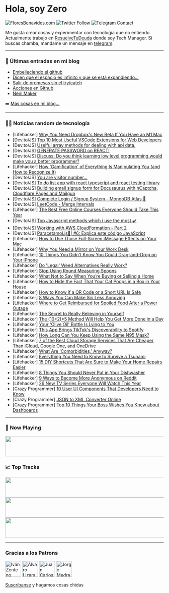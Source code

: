 # Hola, soy Zero

[![FloresBenavides.com](https://img.shields.io/website?down_message=oops&label=MiBlog&style=for-the-badge&up_message=online&url=https%3A%2F%2Ffloresbenavides.com)](https://floresbenavides.com) [![Twitter Follow](https://img.shields.io/twitter/follow/ZeroDragon?color=%231DA1F2&label=Follow&logo=twitter&logoColor=ffffff&style=for-the-badge)](https://twitter.com/zerodragon) [![Telegram Contact](https://img.shields.io/badge/escr%C3%ADbeme-ZeroDragon-%2326A5E4?style=for-the-badge&logo=telegram)](https://t.me/zerodragon)

Me gusta crear cosas y experimentar con tecnología que no entiendo.
Actualmente trabajo en [ResuelveTuDeuda](http://github.com/resuelve) donde soy Tech Manager.
Si buscas chamba, mandame un mensaje en [telegram](https://t.me/zerodragon).

---

### 📕 Últimas entradas en mi blog
<!-- BLOG-POST-LIST:START -->
- [Embelleciendo el github](https://floresbenavides.com/embelleciendo-el-github/)
- [Dicen que el espacio es infinito y que se está expandiendo…](https://floresbenavides.com/dicen-que-el-espacio-es-infinito-y-que-se-esta-expandiendo/)
- [Salir de promesas sin el try/catch](https://floresbenavides.com/salir-de-promesas-sin-el-try-catch/)
- [Acciones en Github](https://floresbenavides.com/acciones-en-github/)
- [Neni Maker](https://floresbenavides.com/neni-maker/)
<!-- BLOG-POST-LIST:END -->

➡️ [Más cosas en mi blog...](https://floresbenavides.com)

---

### 👨‍💻 Noticias random de tecnología
<!-- TECH-POSTS:START -->
- [Lifehacker] [Why You Need Dropbox&#39;s New Beta If You Have an M1 Mac](https://lifehacker.com/why-you-need-dropboxs-new-beta-if-you-have-an-m1-mac-1848352613)
- [Dev.to/JS] [Top 10 Most Useful VSCode Extensions for Web Developers](https://dev.to/ixartz/top-10-most-useful-vscode-extensions-for-web-developers-1414)
- [Dev.to/JS] [Uselful array methods for dealing with api data.](https://dev.to/vanaf1979/uselful-array-methods-for-dealing-with-api-data-1f4e)
- [Dev.to/JS] [GENERATE PASSWORD on REACT!](https://dev.to/bigbitdev/generate-password-on-react-48gp)
- [Dev.to/JS] [Discuss: Do you think learning low level programming would make you a better programmer?](https://dev.to/andi23rosca/discuss-do-you-think-learning-low-level-programming-would-make-you-a-better-programmer-285m)
- [Lifehacker] [How &#39;Gamification&#39; of Everything Is Manipulating You &lpar;and How to Recognize It&rpar;](https://lifehacker.com/how-gamification-of-everything-is-manipulating-you-and-1848352808)
- [Dev.to/JS] [You are visitor number...](https://dev.to/seanbond13/you-are-visitor-number-420o)
- [Dev.to/JS] [To do list app with react typescript and react testing library](https://dev.to/yashasaveekesarwani99/to-do-list-app-with-react-typescript-and-react-testing-library-4a22)
- [Dev.to/JS] [Building email signup form for Docusaurus with hCaptcha, Cloudflare Pages and Mailgun](https://dev.to/pglet/building-email-signup-form-for-docusaurus-with-hcaptcha-cloudflare-pages-and-mailgun-39cj)
- [Dev.to/JS] [Complete Login / Signup System - MongoDB Atlas 🚀](https://dev.to/jacksonkasi/complete-login-signup-system-mongodb-atlas-2b8l)
- [Dev.to/JS] [LeetCode - Merge Intervals](https://dev.to/_alkesh26/leetcode-merge-intervals-di0)
- [Lifehacker] [The Best Free Online Courses Everyone Should Take This Year](https://lifehacker.com/the-best-free-online-courses-everyone-should-take-this-1848352463)
- [Dev.to/JS] [Top Javascript methods which i use the most ✔️](https://dev.to/shivangchauhan7/top-javascript-methods-which-i-love-to-use-8c2)
- [Dev.to/JS] [Working with AWS CloudFormation - Part 2](https://dev.to/kevin_odongo35/working-with-aws-cloudformation-part-2-2ak7)
- [Dev.to/JS] [Paracetamol.js💊| #6: Explica este código JavaScript](https://dev.to/duxtech/paracetamoljs-6-explica-este-codigo-javascript-1mjm)
- [Lifehacker] [How to Use Those Full-Screen iMessage Effects on Your Mac](https://lifehacker.com/how-to-use-those-full-screen-imessage-effects-on-your-m-1848351661)
- [Lifehacker] [Why You Need a Mirror on Your Work Desk](https://lifehacker.com/why-you-need-a-mirror-on-your-work-desk-1848352352)
- [Lifehacker] [10 Things You Didn&#39;t Know You Could Drag-and-Drop on Your iPhone](https://lifehacker.com/10-things-you-didnt-know-you-could-drag-and-drop-on-you-1848350980)
- [Lifehacker] [Do &#39;Legal&#39; Weed Alternatives Really Work?](https://lifehacker.com/do-legal-weed-alternatives-really-work-1848352666)
- [Lifehacker] [Stop Using Round Measuring Spoons](https://lifehacker.com/stop-using-round-measuring-spoons-1848348945)
- [Lifehacker] [What Not to Say When You’re Buying or Selling a Home](https://lifehacker.com/what-not-to-say-when-you-re-buying-or-selling-a-home-1848346121)
- [Lifehacker] [How to Hide the Fact That Your Cat Poops in a Box in Your House](https://lifehacker.com/how-to-hide-the-fact-that-your-cat-poops-in-a-box-in-yo-1848344666)
- [Lifehacker] [How to Know if a QR Code or a Short URL Is Safe](https://lifehacker.com/how-to-know-if-a-qr-code-or-a-short-url-is-safe-1848346007)
- [Lifehacker] [8 Ways You Can Make Siri Less Annoying](https://lifehacker.com/8-ways-you-can-make-siri-less-annoying-1848343339)
- [Lifehacker] [Where to Get Reimbursed for Spoiled Food After a Power Outage](https://lifehacker.com/where-to-get-reimbursed-for-spoiled-food-after-a-power-1848347899)
- [Lifehacker] [The Secret to Really Believing in Yourself](https://lifehacker.com/the-secret-to-really-believing-in-yourself-1848348079)
- [Lifehacker] [The &lpar;10+2&rpar;*5 Method Will Help You Get More Done in a Day](https://lifehacker.com/the-10-2-5-method-will-help-you-get-more-done-in-a-da-1848347801)
- [Lifehacker] [Your &#39;Olive Oil&#39; Bottle Is Lying to You](https://lifehacker.com/your-olive-oil-bottle-is-lying-to-you-1848346076)
- [Lifehacker] [This App Brings TikTok&#39;s Discoverability to Spotify](https://lifehacker.com/this-app-brings-tiktoks-discoverability-to-spotify-1848345114)
- [Lifehacker] [How Long Can You Keep Using the Same N95 Mask?](https://lifehacker.com/how-long-can-you-keep-using-the-same-n95-mask-1848345117)
- [Lifehacker] [7 of the Best Cloud Storage Services That Are Cheaper Than iCloud, Google One, and OneDrive](https://lifehacker.com/7-of-the-best-cloud-storage-services-that-are-cheaper-t-1848337152)
- [Lifehacker] [What Are &#39;Comorbidities,&#39; Anyway?](https://lifehacker.com/what-are-comorbidities-anyway-1848346305)
- [Lifehacker] [Everything You Need to Know to Survive a Tsunami](https://lifehacker.com/everything-you-need-to-know-to-survive-a-tsunami-1848345538)
- [Lifehacker] [15 DIY Shortcuts That Are Sure to Make Your Home Repairs Easier](https://lifehacker.com/15-diy-shortcuts-that-are-sure-to-make-your-home-repair-1848344693)
- [Lifehacker] [8 Things You Should Never Put in Your Dishwasher](https://lifehacker.com/8-things-you-should-never-put-in-your-dishwasher-1848341293)
- [Lifehacker] [9 Ways to Become More Anonymous on Reddit](https://lifehacker.com/9-ways-to-become-more-anonymous-on-reddit-1848343187)
- [Lifehacker] [26 New TV Series Everyone Will Watch This Year](https://lifehacker.com/26-new-tv-series-everyone-will-watch-this-year-1848329491)
- [Crazy Programmer] [10 User UI Components That Developers Need to Know](https://www.thecrazyprogrammer.com/2022/01/user-ui-components-that-developers-need-to-know.html)
- [Crazy Programmer] [JSON to XML Converter Online](https://www.thecrazyprogrammer.com/2022/01/json-to-xml-converter.html)
- [Crazy Programmer] [Top 10 Things Your Boss Wishes You Knew about Dashboards](https://www.thecrazyprogrammer.com/2022/01/top-10-things-your-boss-wishes-you-knew-about-dashboards.html)<!-- TECH-POSTS:END -->

---

### 🎵 Now Playing
<a href="https://spotify-now-playing-dun.vercel.app/now-playing?open"><img src="https://spotify-now-playing-dun.vercel.app/now-playing" width="540" height="64"></a>

### 📈 Top Tracks
<a href="https://spotify-now-playing-dun.vercel.app/top-tracks?i=1&open"><img src="https://spotify-now-playing-dun.vercel.app/top-tracks?i=1" width="540" height="64"></a>
<a href="https://spotify-now-playing-dun.vercel.app/top-tracks?i=2&open"><img src="https://spotify-now-playing-dun.vercel.app/top-tracks?i=2" width="540" height="64"></a>
<a href="https://spotify-now-playing-dun.vercel.app/top-tracks?i=3&open"><img src="https://spotify-now-playing-dun.vercel.app/top-tracks?i=3" width="540" height="64"></a>

---

### Gracias a los Patrons
[<img src="https://avatars.githubusercontent.com/u/243380?v=4" alt="Iván Zenteno" width="50px">](https://github.com/k001) [<img src="https://avatars.githubusercontent.com/u/19955639?v=4" alt="Álvaro Lizama" width="50px">](https://github.com/alvarolizama) [<img src="https://avatars.githubusercontent.com/u/2718753?v=4" alt="Juan Carlos Ruiz" width="50px">](https://github.com/JuanCrg90) [<img src="https://avatars.githubusercontent.com/u/37025?v=4" alt="Jorge Medrano" width="50px">](https://github.com/h1pp1e) 

[Suscríbanse](https://www.patreon.com/zerodragon) y hagámos cosas chidas

